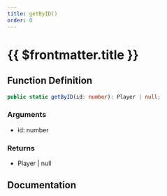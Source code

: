 ```yaml
---
title: getByID()
order: 0
---
```


# {{ $frontmatter.title }}

## Function Definition

```ts
public static getByID(id: number): Player | null;
```

### Arguments

* id: number

### Returns

* Player | null

## Documentation

<!--@include: ./parts/getByID.md-->
